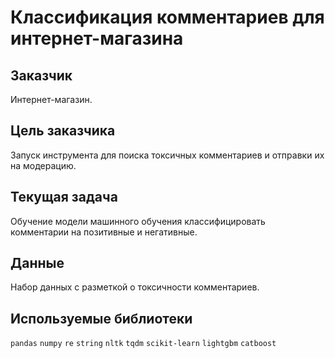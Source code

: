 # Классификация комментариев для интернет-магазина

## Заказчик

Интернет-магазин.

## Цель заказчика

Запуск инструмента для поиска токсичных комментариев и отправки их на модерацию.

## Текущая задача

Обучение модели машинного обучения классифицировать комментарии на позитивные и негативные.

## Данные

Набор данных с разметкой о токсичности комментариев.

## Используемые библиотеки

`pandas` `numpy` `re` `string` `nltk` `tqdm` `scikit-learn` `lightgbm` `catboost`


